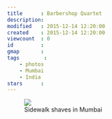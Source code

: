 ```yaml
---
title      : Barbershop Quartet
description: 
modified   : 2015-12-14 12:20:00
created    : 2015-12-14 12:20:00
viewcount  : 0
id         : 
gmap       : 
tags        :
    - photos
    - Mumbai
    - India
stars      : 
---
```


<figure>
    <img src="IMG_3965.jpg">
    <figcaption>Sidewalk shaves in Mumbai</figcaption>
</figure>
